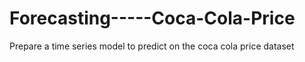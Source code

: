 # Forecasting-----Coca-Cola-Price
Prepare a time series model to predict on the coca cola price dataset
